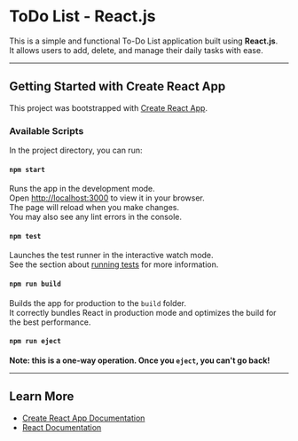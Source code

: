 # ToDo List - React.js

This is a simple and functional To-Do List application built using **React.js**.  
It allows users to add, delete, and manage their daily tasks with ease.

---

## Getting Started with Create React App

This project was bootstrapped with [Create React App](https://github.com/facebook/create-react-app).

### Available Scripts

In the project directory, you can run:

#### `npm start`

Runs the app in the development mode.  
Open [http://localhost:3000](http://localhost:3000) to view it in your browser.  
The page will reload when you make changes.  
You may also see any lint errors in the console.

#### `npm test`

Launches the test runner in the interactive watch mode.  
See the section about [running tests](https://facebook.github.io/create-react-app/docs/running-tests) for more information.

#### `npm run build`

Builds the app for production to the `build` folder.  
It correctly bundles React in production mode and optimizes the build for the best performance.

#### `npm run eject`

**Note: this is a one-way operation. Once you `eject`, you can't go back!**

---

## Learn More

- [Create React App Documentation](https://facebook.github.io/create-react-app/docs/getting-started)
- [React Documentation](https://reactjs.org/)
